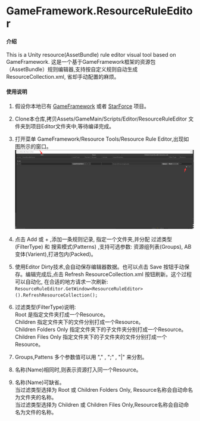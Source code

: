 # GameFramework.ResourceRuleEditor

#### 介绍
This is a Unity resource(AssetBundle) rule editor visual tool based on GameFramework. 这是一个基于GameFramework框架的资源包（AssetBundle）规则编辑器,支持按自定义规则自动生成ResourceCollection.xml,
省却手动配置的麻烦。
#### 使用说明

1.  假设你本地已有 [GameFramework](https://github.com/EllanJiang/GameFramework.git) 或者 [StarForce](https://github.com/EllanJiang/StarForce.git) 项目。
2.  Clone本仓库,拷贝Assets/GameMain/Scripts/Editor/ResourceRuleEditor 文件夹到项目Editor文件夹中,等待编译完成。
3.  打开菜单 GameFramework/Resource Tools/Resource Rule Editor,出现如图所示的窗口。
	![avatar](/imgs/Editor.png)
4.  点击 Add 或 + ,添加一条规则记录, 指定一个文件夹,并分配 过滤类型(FilterType) 和 搜索模式(Patterns) ,支持可选参数: 资源组列表(Groups),
AB变体(Varient),打进包内(Packed)。
5.  使用Editor Dirty技术,会自动保存编辑器数据。也可以点击 Save 按钮手动保存。编辑完成后,点击 Refresh ResourceCollection.xml 按钮刷新。这个过程可以自动化,
在合适的地方请求一次刷新: ```ResourceRuleEditor.GetWindow<ResourceRuleEditor>().RefreshResourceCollection();```
6.  过滤类型(FilterType)说明:  
		Root 是指定文件夹打成一个Resource。  
		Children 指定文件夹下的文件分别打成一个Resource。  
		Children Folders Only 指定文件夹下的子文件夹分别打成一个Resource。  
		Children Files Only 指定文件夹下的子文件夹的文件分别打成一个Resource。  
	
7.  Groups,Pattens 多个参数值可以用 "," , ";" , "|" 来分割。
8.  名称(Name)相同时,则表示资源打入同一个Resource。
9.  名称(Name)可缺省。  
		当过滤类型选择为 Root 或 Children Folders Only, Resource名称会自动命名为文件夹的名称。  
		当过滤类型选择为 Children 或 Children Files Only,Resource名称会自动命名为文件的名称。  
